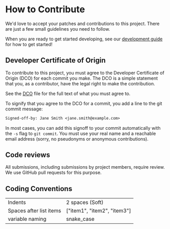# How to Contribute
We'd love to accept your patches and contributions to this project. There are just a few small guidelines you need to follow.

When you are ready to get started developing, see our [development guide](development/development.md) for how to get started!

## Developer Certificate of Origin

To contribute to this project, you must agree to the Developer Certificate of
Origin (DCO) for each commit you make. The DCO is a simple statement that you,
as a contributor, have the legal right to make the contribution.

See the [DCO](development/DCO.md) file for the full text of what you must agree to.

To signify that you agree to the DCO for a commit, you add a line to the git
commit message:

```txt
Signed-off-by: Jane Smith <jane.smith@example.com>
```

In most cases, you can add this signoff to your commit automatically with the
`-s` flag to `git commit`. You must use your real name and a reachable email
address (sorry, no pseudonyms or anonymous contributions).


## Code reviews
All submissions, including submissions by project members, require review. We use GitHub pull requests for this purpose.


## Coding Conventions
|   |   |
|---|---|
| Indents  | 2 spaces (Soft)  |
| Spaces after list items  | ["item1", "item2", "item3"]  |
| variable naming  | snake_case  |


